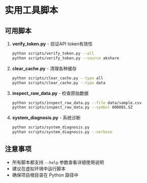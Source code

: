 # 实用工具脚本

## 可用脚本

1. **verify_token.py** - 验证API token有效性
   ```bash
   python scripts/verify_token.py --all
   python scripts/verify_token.py --source akshare
   ```

2. **clear_cache.py** - 清理各种缓存
   ```bash
   python scripts/clear_cache.py --type all
   python scripts/clear_cache.py --type data
   ```

3. **inspect_raw_data.py** - 检查原始数据
   ```bash
   python scripts/inspect_raw_data.py --file data/sample.csv
   python scripts/inspect_raw_data.py --symbol 000001.SZ
   ```

4. **system_diagnosis.py** - 系统诊断
   ```bash
   python scripts/system_diagnosis.py
   python scripts/system_diagnosis.py --verbose
   ```

## 注意事项

- 所有脚本都支持 `--help` 参数查看详细使用说明
- 建议在虚拟环境中运行脚本
- 确保项目根目录在 Python 路径中

